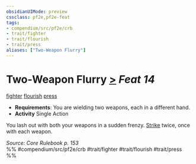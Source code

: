 ```yaml
---
obsidianUIMode: preview
cssclass: pf2e,pf2e-feat
tags:
- compendium/src/pf2e/crb
- trait/fighter
- trait/flourish
- trait/press
aliases: ["Two-Weapon Flurry"]
---
```

# Two-Weapon Flurry  [>](../../Rules/core-rulebook/chapter-9-playing-the-game.md#Actions "Single Action") *Feat 14*  
[fighter](../../Rules/traits/fighter.md)  [flourish](../../Rules/traits/flourish.md)  [press](../../Rules/traits/press.md)  

- **Requirements**: You are wielding two weapons, each in a different hand.
- **Activity** Single Action

You lash out with both your weapons in a sudden frenzy. [Strike](../../Rules/actions/strike.md) twice, once with each weapon.

*Source: Core Rulebook p. 153*  
%% #compendium/src/pf2e/crb #trait/fighter #trait/flourish #trait/press %%